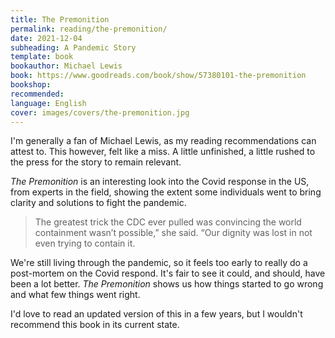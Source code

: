 ```yaml
---
title: The Premonition
permalink: reading/the-premonition/
date: 2021-12-04
subheading: A Pandemic Story
template: book
bookauthor: Michael Lewis
book: https://www.goodreads.com/book/show/57380101-the-premonition
bookshop: 
recommended: 
language: English
cover: images/covers/the-premonition.jpg
---
```


I'm generally a fan of Michael Lewis, as my reading recommendations can attest to. This however, felt like a miss. A little unfinished, a little rushed to the press for the story to remain relevant.

*The Premonition* is an interesting look into the Covid response in the US, from experts in the field, showing the extent some individuals went to bring clarity and solutions to fight the pandemic.

> The greatest trick the CDC ever pulled was convincing the world containment wasn’t possible,” she said. “Our dignity was lost in not even trying to contain it.

We're still living through the pandemic, so it feels too early to really do a post-mortem on the Covid respond. It's fair to see it could, and should, have been a lot better. *The Premonition* shows us how things started to go wrong and what few things went right.

I'd love to read an updated version of this in a few years, but I wouldn't recommend this book in its current state.